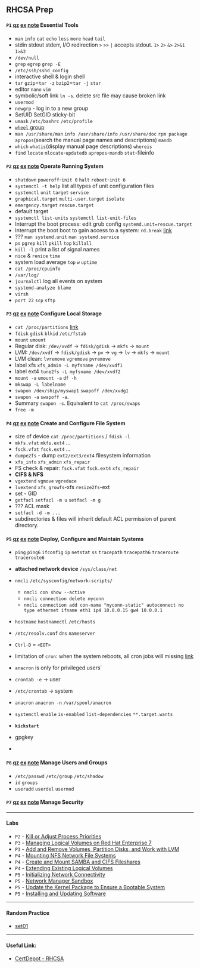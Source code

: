## RHCSA Prep

#### `P1` [qz](qz/p01.md) [ex](ex/p01.txt) [note](note/p01.md) Essential Tools
* `man` `info` `cat` `echo` `less` `more` `head` `tail`
* stdin stdout stderr, I/O redirection `>` `>>` `|` accepts stdout. `1>` `2>` `&>` `2>&1` `1>&2`
* `/dev/null`
* `grep` `egrep` `grep -E`
* `/etc/ssh/sshd_config`
* interactive shell & login shell
* `tar` `gzip`=`tar -z` `bzip2`=`tar -j` `star`
* editor `nano` `vim`
* symbolic/soft link `ln -s`. delete src file may cause broken link
* `usermod`
* `newgrp` - log in to a new group
* SetUID SetGID sticky-bit
* `umask` `/etc/bashrc` `/etc/profile`
* [`wheel` group](https://en.wikipedia.org/wiki/Wheel_(Unix_term))
* `man /usr/share/man` `info /usr/share/info` `/usr/share/doc` `rpm package` `apropos`(search the manual page names and descriptions) `mandb`
* `which` `whatis`(display manual page descriptions) `whereis`
* `find` `locate` `mlocate`-`updatedb` `apropos`-`mandb` `stat`-fileinfo
#### `P2` [qz](qz/p02.md) [ex](ex/p02.txt) [note](note/p02.md) Operate Running System
* `shutdown` `poweroff`-`init 0` `halt` `reboot`-`init 6`
* `systemctl -t help` list all types of unit configuration files
* `systemctl` `unit` `target` `service`
* `graphical.target` `multi-user.target` `isolate`
* `emergency.target` `rescue.target` 
* default target
* `systemctl list-units` `systemctl list-unit-files`
* Interrupt the boot process: edit grub config `systemd.unit=rescue.target`
* Interrupt the boot boot to gain access to a system: `rd.break` [link](https://www.certdepot.net/rhel7-interrupt-boot-gain-access-system/)
* ??? `man systemd.unit` `man systemd.service`
* `ps` `pgrep` `kill` `pkill` `top` `killall`
* `kill -l` print a list of signal names
* `nice` & `renice` `time`
* system load average `top` `w` `uptime`
* `cat /proc/cpuinfo`
* `/var/log/`
* `journalctl` log all events on system
* `systemd-analyze blame`
* `virsh`
* `port 22` `scp` `sftp`
#### `P3` [qz](qz/p03.md) [ex](ex/p03.txt) [note](note/p03.md) Configure Local Storage
* `cat /proc/partitions` [link](https://unix.stackexchange.com/questions/52215/determine-the-size-of-a-block-device)
* `fdisk` `gdisk` `blkid` `/etc/fstab`
* `mount` `umount`
* Regular disk: `/dev/xvdf` -> `fdisk/gdisk` -> `mkfs` -> `mount`
* LVM: `/dev/xvdf` -> `fdisk/gdisk` -> `pv` -> `vg` -> `lv` -> `mkfs` -> `mount`
* LVM clean: `lvremove` `vgremove` `pvremove`
* label xfs `xfs_admin -L myfsname /dev/xvdf1`
* label ext4 `tune2fs -L myfsname /dev/xvdf2`
* `mount -a` `umount -a` `df -h`
* `mkswap -L labelname`
* `swapon /dev/ship/myswap1` `swapoff /dev/xvdg1`
* `swapon -a` `swapoff -a`.
* Summary `swapon -s`. Equivalent to `cat /proc/swaps`
* `free -m`
#### `P4` [qz](qz/p04.md) [ex](ex/p04.txt) [note](note/p04.md) Create and Configure File System
* size of device `cat /proc/partitions` / `fdisk -l`
* `mkfs.vfat` `mkfs.ext4` ...
* `fsck.vfat` `fsck.ext4` ...
* `dumpe2fs` - dump `ext2/ext3/ext4` filesystem information
* `xfs_info` `xfs_admin` `xfs_repair`
* FS check & repair: `fsck.vfat` `fsck.ext4` `xfs_repair`
* **CIFS & NFS**
* `vgextend` `vgmove` `vgreduce`
* `lvextend` `xfs_growfs`-xfs `resize2fs`-ext
* set - GID
* `getfacl` `setfacl -m u` `setfacl -m g`
* ??? ACL mask
* `setfacl -d -m ...`
* subdirectories & files will inherit default ACL permission of parent directory.
#### `P5` [qz](qz/p05.md) [ex](ex/p05.txt) [note](note/p05.md) Deploy, Configure and Maintain Systems
* `ping` `ping6` `ifconfig` `ip` `netstat` `ss` `tracepath` `tracepath6` `traceroute` `traceroute6`
* **attached network device** `/sys/class/net`
* `nmcli` `/etc/sysconfig/network-scripts/`
  - `nmcli con show --active`
  - `nmcli connection delete myconn`
  - `nmcli connection add con-name "myconn-static" autoconnect no type ethernet ifname eth1 ip4 10.0.0.15 gw4 10.0.0.1`
* `hostname` `hostnamectl` `/etc/hosts`
* `/etc/resolv.conf` `dns` `nameserver`
* `Ctrl-D` = `<EOT>`
* limitation of `cron`: when the system reboots, all cron jobs will missing [link](https://serverfault.com/questions/52335/job-scheduling-using-crontab-what-will-happen-when-computer-is-shutdown-during)
* `anacron` is only for privileged users`
* `crontab -e` -> user
* `/etc/crontab` -> system
* `anacron` `anacron -n` `/var/spool/anacron`
* `systemctl` `enable` `is-enabled` `list-dependencies` `**.target.wants`
* **`kickstart`**

* gpgkey
* 

#### `P6` [qz](qz/p06.md) [ex](ex/p06.txt) [note](note/p06.md) Manage Users and Groups
* `/etc/passwd` `/etc/group` `/etc/shadow`
* `id` `groups`
* `useradd` `userdel` `usermod`
#### `P7` [qz](qz/p07.md) [ex](ex/p07.txt) [note](note/p07.md) Manage Security

---

#### Labs
* `P2` - [Kill or Adjust Process Priorities](lab/kill-adjust-process-priorities.pdf)
* `P3` - [Managing Logical Volumes on Red Hat Enterprise 7](lab/lvm-with-redhat7.pdf)
* `P3` - [Add and Remove Volumes, Partition Disks, and Work with LVM](lab/work-with-lvm.pdf)
* `P4` - [Mounting NFS Network File Systems](lab/mounting-nfs-network-fs.txt)
* `P4` - [Create and Mount SAMBA and CIFS Fileshares](lab/deploy-samba-server-rhcsa.pdf)
* `P4` - [Extending Existing Logical Volumes](lab/extending-lvm.pdf)
* `P5` - [Initializing Network Connectivity](lab/init-nw-conn.txt)
* `P5` - [Network Manager Sandbox](lab/nw-manager.txt)
* `P5` - [Update the Kernel Package to Ensure a Bootable System](lab/update-kernel-package.pdf)
* `P5` - [Installing and Updating Software](lab/install-update-software.txt)

---

#### Random Practice

* [set01](s01.md)

---

#### Useful Link:

* [CertDepot - RHCSA](https://www.certdepot.net/rhel7/)